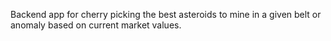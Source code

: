 Backend app for cherry picking the best asteroids to mine in a given belt or anomaly based on current market values.